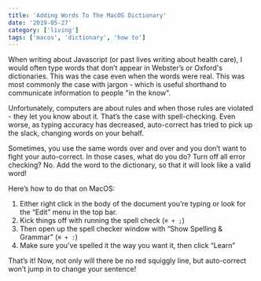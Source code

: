 ```yaml
---
title: 'Adding Words To The MacOS Dictionary'
date: '2019-05-27'
category: ['living']
tags: ['macos', 'dictionary', 'how to']
---
```


When writing about Javascript (or past lives writing about health care), I would often type words that don’t appear in Webster’s or Oxford's dictionaries. This was the case even when the words were real. This was most commonly the case with jargon - which is useful shorthand to communicate information to people "in the know".

Unfortunately, computers are about rules and when those rules are violated - they let you know about it. That’s the case with spell-checking. Even worse, as typing accuracy has decreased, auto-correct has tried to pick up the slack, changing words on your behalf.

Sometimes, you use the same words over and over and you don’t want to fight your auto-correct. In those cases, what do you do? Turn off all error checking? No. Add the word to the dictionary, so that it will look like a valid word!

Here’s how to do that on MacOS:

1. Either right click in the body of the document you’re typing or look for the “Edit” menu in the top bar.
2. Kick things off with running the spell check (`⌘ + ;`)
3. Then open up the spell checker window with “Show Spelling & Grammar” (`⌘ + :`)
4. Make sure you’ve spelled it the way you want it, then click “Learn”

That’s it! Now, not only will there be no red squiggly line, but auto-correct won’t jump in to change your sentence!
